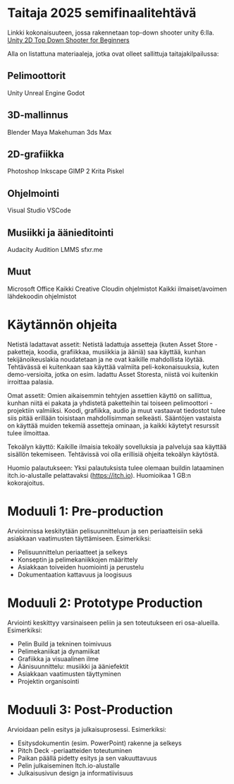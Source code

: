 # Taitaja 2025 semifinaalitehtävä

Linkki kokonaisuuteen, jossa rakennetaan top-down shooter unity 6:lla.
[Unity 2D Top Down Shooter for Beginners](https://www.youtube.com/watch?v=M4pXKGV5NbY&list=PLx7AKmQhxJFajrXez-0GJgDlKELabQQHT)

Alla on listattuna materiaaleja, jotka ovat olleet sallittuja taitajakilpailussa:

## Pelimoottorit

Unity
Unreal Engine
Godot

## 3D-mallinnus 

Blender
Maya
Makehuman
3ds Max

## 2D-grafiikka 

Photoshop
Inkscape
GIMP 2
Krita
Piskel

## Ohjelmointi 

Visual Studio
VSCode

## Musiikki ja äänieditointi

Audacity
Audition
LMMS
sfxr.me

## Muut

Microsoft Office
Kaikki Creative Cloudin ohjelmistot 
Kaikki ilmaiset/avoimen lähdekoodin ohjelmistot 

# Käytännön ohjeita

Netistä ladattavat assetit:
Netistä ladattuja assetteja (kuten Asset Store -paketteja, koodia, grafiikkaa, musiikkia ja ääniä) saa käyttää, kunhan tekijänoikeuslakia noudatetaan ja ne ovat kaikille mahdollista löytää. Tehtävässä ei kuitenkaan saa käyttää valmiita peli-kokonaisuuksia, kuten demo-versioita, jotka on esim. ladattu Asset Storesta, niistä voi kuitenkin irroittaa palasia.

Omat assetit:
Omien aikaisemmin tehtyjen assettien käyttö on sallittua, kunhan niitä ei pakata ja yhdistetä paketteihin tai toiseen pelimoottori -projektiin valmiiksi. Koodi, grafiikka, audio ja muut vastaavat tiedostot tulee siis pitää erillään toisistaan mahdollisimman selkeästi. Sääntöjen vastaista on käyttää muiden tekemiä assetteja ominaan, ja kaikki käytetyt resurssit tulee ilmoittaa.

Tekoälyn käyttö:
Kaikille ilmaisia tekoäly sovelluksia ja palveluja saa käyttää sisällön tekemiseen. Tehtävissä voi olla erillisiä ohjeita tekoälyn käytöstä.

Huomio palautukseen:
Yksi palautuksista tulee olemaan buildin lataaminen itch.io-alustalle pelattavaksi (https://itch.io). Huomioikaa 1 GB:n kokorajoitus.

# Moduuli 1: Pre-production

Arvioinnissa keskitytään pelisuunnitteluun ja sen periaatteisiin sekä asiakkaan vaatimusten täyttämiseen. Esimerkiksi:

- Pelisuunnittelun periaatteet ja selkeys
- Konseptin ja pelimekaniikkojen määrittely
- Asiakkaan toiveiden huomiointi ja perustelu
- Dokumentaation kattavuus ja loogisuus

# Moduuli 2: Prototype Production

Arviointi keskittyy varsinaiseen peliin ja sen toteutukseen eri osa-alueilla. Esimerkiksi:

- Pelin Build ja tekninen toimivuus
- Pelimekaniikat ja dynamiikat
- Grafiikka ja visuaalinen ilme
- Äänisuunnittelu: musiikki ja ääniefektit
- Asiakkaan vaatimusten täyttyminen
- Projektin organisointi

# Moduuli 3: Post-Production
Arvioidaan pelin esitys ja julkaisuprosessi. Esimerkiksi:

- Esitysdokumentin (esim. PowerPoint) rakenne ja selkeys
- Pitch Deck -periaatteiden toteutuminen
- Paikan päällä pidetty esitys ja sen vakuuttavuus
- Pelin julkaiseminen Itch.io-alustalle
- Julkaisusivun design ja informatiivisuus